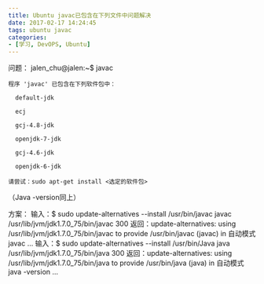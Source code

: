 ```yaml
---
title: Ubuntu javac已包含在下列文件中问题解决
date: 2017-02-17 14:24:45
tags: ubuntu javac
categories:
- [学习, DevOPS, Ubuntu]
---
```

问题：
jalen_chu@jalen:~$ javac
```
程序 'javac' 已包含在下列软件包中：

  default-jdk

  ecj

  gcj-4.8-jdk

  openjdk-7-jdk

  gcj-4.6-jdk

  openjdk-6-jdk

请尝试：sudo apt-get install <选定的软件包> 
```
<!--more-->
（Java -version同上）

方案：
输入：$ sudo update-alternatives --install /usr/bin/javac javac /usr/lib/jvm/jdk1.7.0_75/bin/javac 300
返回：update-alternatives: using /usr/lib/jvm/jdk1.7.0_75/bin/javac to provide /usr/bin/javac (javac) in 自动模式
javac
...
输入：$ sudo update-alternatives --install /usr/bin/Java java /usr/lib/jvm/jdk1.7.0_75/bin/java 300
返回：update-alternatives: using /usr/lib/jvm/jdk1.7.0_75/bin/java to provide /usr/bin/java (java) in 自动模式
java -version
...

